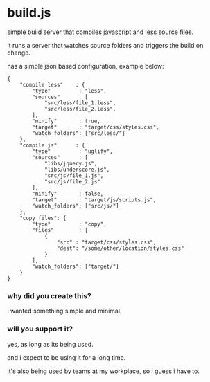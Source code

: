 # build.js

simple build server that compiles javascript and less source files.

it runs a server that watches source folders and triggers the build on change.

has a simple json based configuration, example below:

    {
        "compile less"    : {
            "type"         : "less",
            "sources"      : [
                "src/less/file_1.less",
                "src/less/file_2.less",
            ],
            "minify"       : true,
            "target"       : "target/css/styles.css",
            "watch_folders": ["src/less/"]
        },
        "compile js"      : {
            "type"         : "uglify",
            "sources"      : [
                "libs/jquery.js",
                "libs/underscore.js",
                "src/js/file_1.js",
                "src/js/file_2.js"
            ],
            "minify"       : false,
            "target"       : "target/js/scripts.js",
            "watch_folders": ["src/js/"]
        },
        "copy files": {
            "type"         : "copy",
            "files"        : [
                {
                    "src" : "target/css/styles.css",
                    "dest": "/some/other/location/styles.css"
                }
            ],
            "watch_folders": ["target/"]
        }
    }

### why did you create this?

i wanted something simple and minimal.

### will you support it?

yes, as long as its being used.

and i expect to be using it for a long time.

it's also being used by teams at my workplace, so i guess i have to.
